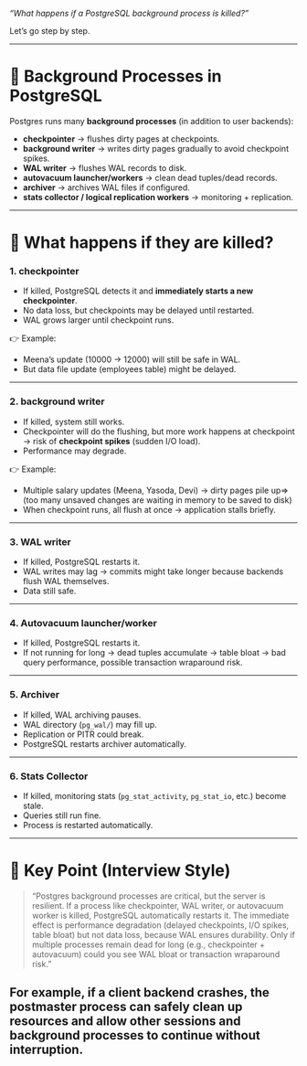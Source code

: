 *“What happens if a PostgreSQL background process is killed?”*

Let’s go step by step.

---

# 🔑 Background Processes in PostgreSQL

Postgres runs many **background processes** (in addition to user backends):

* **checkpointer** → flushes dirty pages at checkpoints.
* **background writer** → writes dirty pages gradually to avoid checkpoint spikes.
* **WAL writer** → flushes WAL records to disk.
* **autovacuum launcher/workers** → clean dead tuples/dead records.
* **archiver** → archives WAL files if configured.
* **stats collector / logical replication workers** → monitoring + replication.

---

# 🔎 What happens if they are killed?

### 1. **checkpointer**

* If killed, PostgreSQL detects it and **immediately starts a new checkpointer**.
* No data loss, but checkpoints may be delayed until restarted.
* WAL grows larger until checkpoint runs.

👉 Example:

* Meena’s update (10000 → 12000) will still be safe in WAL.
* But data file update (employees table) might be delayed.

---

### 2. **background writer**

* If killed, system still works.
* Checkpointer will do the flushing, but more work happens at checkpoint → risk of **checkpoint spikes** (sudden I/O load).
* Performance may degrade.

👉 Example:

* Multiple salary updates (Meena, Yasoda, Devi) → dirty pages pile up=>(too many unsaved changes are waiting in memory to be saved to disk)
* When checkpoint runs, all flush at once → application stalls briefly.

---

### 3. **WAL writer**

* If killed, PostgreSQL restarts it.
* WAL writes may lag → commits might take longer because backends flush WAL themselves.
* Data still safe.

---

### 4. **Autovacuum launcher/worker**

* If killed, PostgreSQL restarts it.
* If not running for long → dead tuples accumulate → table bloat → bad query performance, possible transaction wraparound risk.

---

### 5. **Archiver**

* If killed, WAL archiving pauses.
* WAL directory (`pg_wal/`) may fill up.
* Replication or PITR could break.
* PostgreSQL restarts archiver automatically.

---

### 6. **Stats Collector**

* If killed, monitoring stats (`pg_stat_activity`, `pg_stat_io`, etc.) become stale.
* Queries still run fine.
* Process is restarted automatically.

---

# 🧠 Key Point (Interview Style)

> “Postgres background processes are critical, but the server is resilient. If a process like checkpointer, WAL writer, or autovacuum worker is killed, PostgreSQL automatically restarts it. The immediate effect is performance degradation (delayed checkpoints, I/O spikes, table bloat) but not data loss, because WAL ensures durability. Only if multiple processes remain dead for long (e.g., checkpointer + autovacuum) could you see WAL bloat or transaction wraparound risk.”

For example, if a client backend crashes, the postmaster process can safely clean up resources and allow other sessions and background processes to continue without interruption.
---
